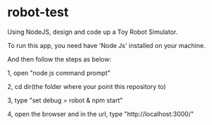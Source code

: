# robot-test
Using NodeJS, design and code up a Toy Robot Simulator.

To run this app, you need have 'Node Js' installed on your machine.

And then follow the steps as below:

1, open "node js command prompt"

2, cd dir(the folder where your point this repository to)

3, type "set debug = robot & npm start"

4, open the browser and in the url, type "http://localhost:3000/"
